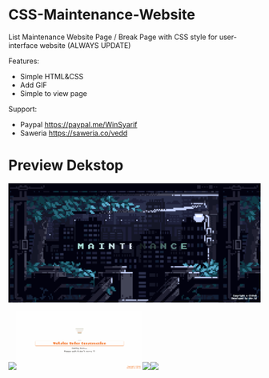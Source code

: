 # CSS-Maintenance-Website
List Maintenance Website Page / Break Page with CSS style for user-interface website (ALWAYS UPDATE)

Features:
- Simple HTML&CSS
- Add GIF
- Simple to view page

Support: 
- Paypal https://paypal.me/WinSyarif
- Saweria https://saweria.co/vedd

# Preview Dekstop

<img src="maintenance-bit.gif">

<img src="maintenance-working.gif" width="50%"><img src="maintenance-under-white.gif" width="50%"><img src="maintenance-simple.gif" width="50%"><img src="maintenance-clock.gif" width="50%">

